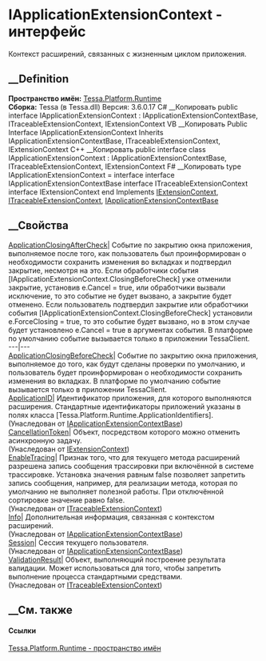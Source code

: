 # IApplicationExtensionContext - интерфейс
Контекст расширений, связанных с жизненным циклом приложения.
## __Definition
 **Пространство имён:** [Tessa.Platform.Runtime](N_Tessa_Platform_Runtime.htm)  
 **Сборка:** Tessa (в Tessa.dll) Версия: 3.6.0.17
C# __Копировать
     public interface IApplicationExtensionContext : IApplicationExtensionContextBase, 
    	ITraceableExtensionContext, IExtensionContext
VB __Копировать
     Public Interface IApplicationExtensionContext
    	Inherits IApplicationExtensionContextBase, ITraceableExtensionContext, IExtensionContext
C++ __Копировать
     public interface class IApplicationExtensionContext : IApplicationExtensionContextBase, 
    	ITraceableExtensionContext, IExtensionContext
F# __Копировать
     type IApplicationExtensionContext = 
        interface
            interface IApplicationExtensionContextBase
            interface ITraceableExtensionContext
            interface IExtensionContext
        end
Implements
    [IExtensionContext](T_Tessa_Extensions_IExtensionContext.htm), [ITraceableExtensionContext](T_Tessa_Extensions_ITraceableExtensionContext.htm), [IApplicationExtensionContextBase](T_Tessa_Platform_Runtime_IApplicationExtensionContextBase.htm)
##  __Свойства
[ApplicationClosingAfterCheck](P_Tessa_Platform_Runtime_IApplicationExtensionContext_ApplicationClosingAfterCheck.htm)|
Событие по закрытию окна приложения, выполняемое после того, как пользователь
был проинформирован о необходимости сохранить изменения во вкладках и
подтвердил закрытие, несмотря на это. Если обработчики события
[IApplicationExtensionContext.ClosingBeforeCheck] уже отменили закрытие,
установив e.Cancel = true, или обработчики вызвали исключение, то это событие
не будет вызвано, а закрытие будет отменено. Если пользователь подтвердил
закрытие или обработчики события
[IApplicationExtensionContext.ClosingBeforeCheck] установили e.ForceClosing =
true, то это событие будет вызвано, но в этом случае будет установлено
e.Cancel = true в аргументах события. В платформе по умолчанию событие
вызывается только в приложении TessaClient.  
---|---  
[ApplicationClosingBeforeCheck](P_Tessa_Platform_Runtime_IApplicationExtensionContext_ApplicationClosingBeforeCheck.htm)|
Событие по закрытию окна приложения, выполняемое до того, как будут сделаны
проверки по умолчанию, и пользователь будет проинформирован о необходимости
сохранить изменения во вкладках. В платформе по умолчанию событие вызывается
только в приложении TessaClient.  
[ApplicationID](P_Tessa_Platform_Runtime_IApplicationExtensionContextBase_ApplicationID.htm)|
Идентификатор приложения, для которого выполняются расширения. Стандартные
идентификаторы приложений указаны в полях класса
[Tessa.Platform.Runtime.ApplicationIdentifiers].  
(Унаследован от
[IApplicationExtensionContextBase](T_Tessa_Platform_Runtime_IApplicationExtensionContextBase.htm))  
[CancellationToken](P_Tessa_Extensions_IExtensionContext_CancellationToken.htm)|
Объект, посредством которого можно отменить асинхронную задачу.  
(Унаследован от [IExtensionContext](T_Tessa_Extensions_IExtensionContext.htm))  
[EnableTracing](P_Tessa_Extensions_ITraceableExtensionContext_EnableTracing.htm)|
Признак того, что для текущего метода расширений разрешена запись сообщения
трассировки при включённой в системе трассировке. Установка значения равным
false позволяет запретить запись сообщения, например, для реализации метода,
которая по умолчанию не выполняет полезной работы. При отключённой сортировке
значение равно false.  
(Унаследован от
[ITraceableExtensionContext](T_Tessa_Extensions_ITraceableExtensionContext.htm))  
[Info](P_Tessa_Platform_Runtime_IApplicationExtensionContextBase_Info.htm)|
Дополнительная информация, связанная с контекстом расширений.  
(Унаследован от
[IApplicationExtensionContextBase](T_Tessa_Platform_Runtime_IApplicationExtensionContextBase.htm))  
[Session](P_Tessa_Platform_Runtime_IApplicationExtensionContextBase_Session.htm)|
Сессия текущего пользователя.  
(Унаследован от
[IApplicationExtensionContextBase](T_Tessa_Platform_Runtime_IApplicationExtensionContextBase.htm))  
[ValidationResult](P_Tessa_Extensions_ITraceableExtensionContext_ValidationResult.htm)|
Объект, выполняющий построение результата валидации. Может использоваться для
того, чтобы запретить выполнение процесса стандартными средствами.  
(Унаследован от
[ITraceableExtensionContext](T_Tessa_Extensions_ITraceableExtensionContext.htm))  
##  __См. также
#### Ссылки
[Tessa.Platform.Runtime - пространство имён](N_Tessa_Platform_Runtime.htm)

